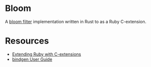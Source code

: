 # Bloom

A [bloom filter](https://en.wikipedia.org/wiki/Bloom_filter) implementation written in Rust to as a Ruby C-extension.

# Resources
* [Extending Ruby with C-extensions](https://ruby-doc.com/docs/ProgrammingRuby/html/ext_ruby.html)
* [bindgen User Guide](https://rust-lang.github.io/rust-bindgen/introduction.html)